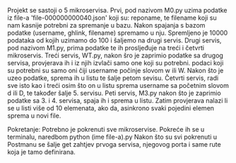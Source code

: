 Projekt se sastoji o 5 mikroservisa. 
Prvi, pod nazivom M0.py uzima podatke iz file-a 'file-000000000040.json' koji su:
reponame, te filename koji su nam kasnije potrebni za spremanje u bazu.
Nakon spajanja s bazom podatke (username, ghlink, filename) spremamo u nju.
Spremljeno je 10000 podataka od kojih uzimamo do 100 i šaljemo na drugi servis.
Drugi servis, pod nazivom M1.py, prima podatke te ih prosljeđuje na treći i četvrti mikroservis.
Treći servis, WT.py, nakon šro je zaprimio podatke sa drugog servisa, provjerava ih i iz njih izvlači samo one koji su potrebni.
podaci koji su potrebni su samo oni čiji username počinje slovom w ili W. Nakon što je uzeo podatke, sprema ih u listu te šalje petom sevisu.
Četvrti servis, radi sve isto kao i treći osim što on u listu sprema username sa početnim slovom d ili D, te također šalje 5. servisu.
Peti servis, M3.py nakon što je zaprimio podatke sa 3. i 4. servisa, spaja ih i sprema u listu.
Zatim provjerava nalazi li se u listi više od 10 elemenata, ako da, asinkrono svaki pojedini elemen sprema u novi file.

Pokretanje:
Potrebno je pokrenuti sve mikroservise.
Pokreće ih se u terminalu, naredbom python (ime file-a).py
Nakon što su svi pokrenuti u Postmanu se šalje get zahtjev prvoga servisa, njegovog porta i same rute koja je tamo definirana.
